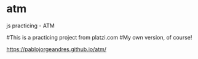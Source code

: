# atm
js practicing - ATM

#This is a practicing project from platzi.com
#My own version, of course!

https://pablojorgeandres.github.io/atm/